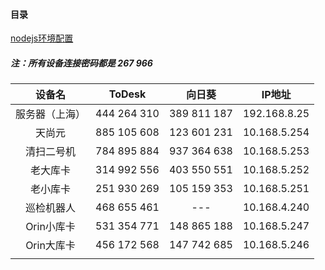 #### 目录
[nodejs环境配置](./nodejs_config.md)

##### 注：所有设备连接密码都是 267 966

|      设备名      |   ToDesk    |   向日葵    |    IP地址    |
| :--------------: | :---------: | :---------: | :----------: |
|  服务器（上海）   | 444 264 310 | 389 811 187 | 192.168.8.25 |
|      天尚元      | 885 105 608 | 123 601 231 | 10.168.5.254 |
|  清扫二号机      | 784 895 884 | 937 364 638 | 10.168.5.253 |
|      老大库卡    | 314 992 556 | 403 550 551 | 10.168.5.252 |
|      老小库卡    | 251 930 269 | 105 159 353 | 10.168.5.251 |
|    巡检机器人    | 468 655 461 |    ---     | 10.168.4.240 |
|    Orin小库卡     | 531 354 771 | 148 865 188 | 10.168.5.247 |
|    Orin大库卡     | 456 172 568 | 147 742 685 | 10.168.5.246 |
|                  |             |             |              |

